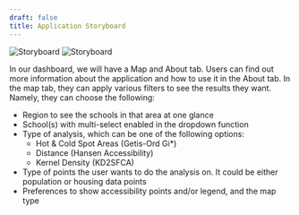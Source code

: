 ```yaml
---
draft: false
title: Application Storyboard
---
```


![Storyboard](/img/storyboard-main.png)
![Storyboard](/img/storyboard-dropdown.png)

In our dashboard, we will have a Map and About tab. Users can find out more information about the application and how to use it in the About tab. In the map tab, they can apply various filters to see the results they want. Namely, they can choose the following:

- Region to see the schools in that area at one glance
- School(s) with multi-select enabled in the dropdown function
- Type of analysis, which can be one of the following options:
  - Hot & Cold Spot Areas (Getis-Ord Gi*)
  - Distance (Hansen Accessibility)
  - Kernel Density (KD2SFCA)
- Type of points the user wants to do the analysis on. It could be either population or housing data points
- Preferences to show accessibility points and/or legend, and the map type  
